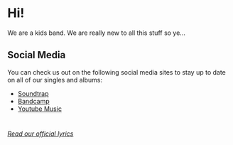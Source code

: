 # Hi!
We are a kids band. We are really new to all this stuff so ye...
## Social Media
You can check us out on the following social media sites to stay up to date on all of our singles and albums:
* [Soundtrap](https://www.soundtrap.com/theworldinabottleband) 
* [Bandcamp](https://theworldinabottle.bandcamp.com/) 
* [Youtube Music](https://music.youtube.com) 
#
[*Read our official lyrics*](https://docs.google.com/document/d/1LwUZH8p1EApRDQEoS6VBOxgIkcva7lI9KwMqkcuE3sA/edit?usp=sharing)
